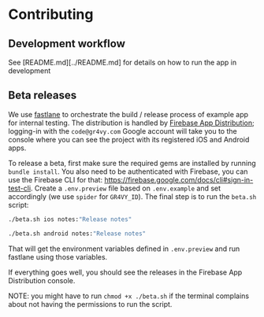 # Contributing

## Development workflow

See [README.md][../README.md] for details on how to run the app in development

## Beta releases

We use [fastlane](https://fastlane.tools/) to orchestrate the build / release process of example app for internal testing. The distribution is handled by [Firebase App Distribution](https://firebase.google.com/docs/app-distribution); logging-in with the `code@gr4vy.com` Google account will take you to the console where you can see the project with its registered iOS and Android apps.

To release a beta, first make sure the required gems are installed by running `bundle install`. You also need to be authenticated with Firebase, you can use the Firebase CLI for that: https://firebase.google.com/docs/cli#sign-in-test-cli. Create a `.env.preview` file based on `.env.example` and set accordingly (we use `spider` for `GR4VY_ID`). The final step is to run the `beta.sh` script:

```sh
./beta.sh ios notes:"Release notes"
```

```sh
./beta.sh android notes:"Release notes"
```

That will get the environment variables defined in `.env.preview` and run fastlane using those variables.

If everything goes well, you should see the releases in the Firebase App Distribution console.

NOTE: you might have to run `chmod +x ./beta.sh` if the terminal complains about not having the permissions to run the script.
